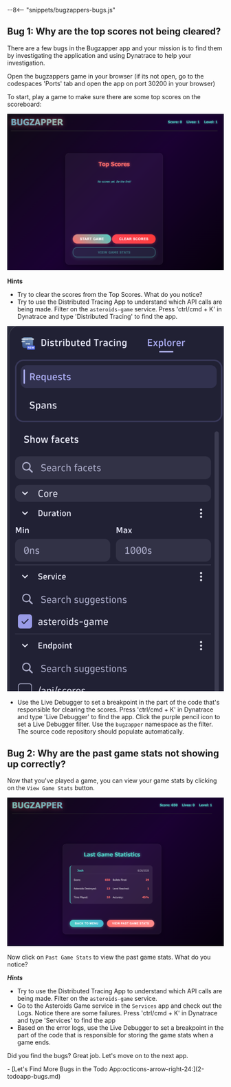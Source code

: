 --8<-- "snippets/bugzappers-bugs.js"

## Bug 1: Why are the top scores not being cleared?
There are a few bugs in the Bugzapper app and your mission is to find them by investigating the application and using Dynatrace to help your investigation.

Open the bugzappers game in your browser (if its not open, go to the codespaces 'Ports' tab and open the app on port 30200 in your browser)

To start, play a game to make sure there are some top scores on the scoreboard:

![Bug Zapper](img/bugzapper-start.png)

**Hints**

- Try to clear the scores from the Top Scores. What do you notice?
- Try to use the Distributed Tracing App to understand which API calls are being made. Filter on the `asteroids-game` service. Press 'ctrl/cmd + K' in Dynatrace and type 'Distributed Tracing' to find the app.

![Bug Service](img/bugzapper-service.png)

- Use the Live Debugger to set a breakpoint in the part of the code that's responsible for clearing the scores. Press 'ctrl/cmd + K' in Dynatrace and type 'Live Debugger' to find the app. Click the purple pencil icon to set a Live Debugger filter. Use the `bugzapper` namespace as the filter. The source code repository should populate automatically. 

## Bug 2: Why are the past game stats not showing up correctly?
Now that you've played a game, you can view your game stats by clicking on the `View Game Stats` button.

![Bug Zapper Stats](img/bugzapper-game-stats.png)

Now click on `Past Game Stats` to view the past game stats. What do you notice?

***Hints***

- Try to use the Distributed Tracing App to understand which API calls are being made. Filter on the `asteroids-game` service.
- Go to the Asteroids Game service in the `Services` app and check out the Logs. Notice there are some failures. Press 'ctrl/cmd + K' in Dynatrace and type 'Services' to find the app
- Based on the error logs, use the Live Debugger to set a breakpoint in the part of the code that is responsible for storing the game stats when a game ends.

Did you find the bugs? Great job. Let's move on to the next app.

<div class="grid cards" markdown>
- [Let's Find More Bugs in the Todo App:octicons-arrow-right-24:](2-todoapp-bugs.md)
</div>
